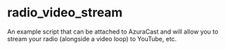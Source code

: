 # radio_video_stream
An example script that can be attached to AzuraCast and will allow you to stream your radio (alongside a video loop) to YouTube, etc.
